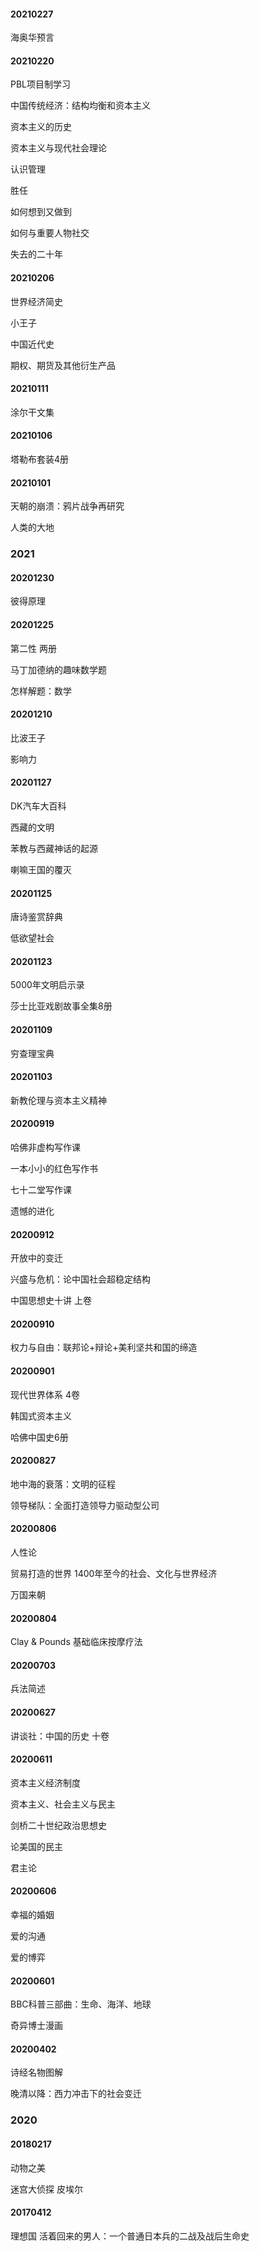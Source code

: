 



#### 20210227

海奥华预言



#### 20210220

PBL项目制学习

中国传统经济：结构均衡和资本主义

资本主义的历史

资本主义与现代社会理论

认识管理

胜任

如何想到又做到

如何与重要人物社交

失去的二十年



#### 20210206

世界经济简史

小王子

中国近代史

期权、期货及其他衍生产品



#### 20210111

涂尔干文集



#### 20210106

塔勒布套装4册



#### 20210101

天朝的崩溃：鸦片战争再研究

人类的大地

### 2021

#### 20201230

彼得原理



#### 20201225

第二性 两册

马丁加德纳的趣味数学题

怎样解题：数学



#### 20201210

比波王子

影响力





#### 20201127

DK汽车大百科

西藏的文明

苯教与西藏神话的起源

喇嘛王国的覆灭





#### 20201125

唐诗鉴赏辞典

低欲望社会



#### 20201123

5000年文明启示录

莎士比亚戏剧故事全集8册



#### 20201109

穷查理宝典



#### 20201103

新教伦理与资本主义精神



#### 20200919

哈佛非虚构写作课

一本小小的红色写作书

七十二堂写作课

遗憾的进化

#### 20200912

开放中的变迁

兴盛与危机：论中国社会超稳定结构

中国思想史十讲 上卷

#### 20200910

权力与自由：联邦论+辩论+美利坚共和国的缔造

#### 20200901

现代世界体系 4卷

韩国式资本主义

哈佛中国史6册

#### 20200827

地中海的衰落：文明的征程

领导梯队：全面打造领导力驱动型公司

#### 20200806

人性论

贸易打造的世界 1400年至今的社会、文化与世界经济

万国来朝

#### 20200804

Clay & Pounds 基础临床按摩疗法

#### 20200703

兵法简述

#### 20200627

讲谈社：中国的历史 十卷

#### 20200611

资本主义经济制度

资本主义、社会主义与民主

剑桥二十世纪政治思想史

论美国的民主

君主论

#### 20200606

幸福的婚姻

爱的沟通

爱的博弈

#### 20200601

BBC科普三部曲：生命、海洋、地球

奇异博士漫画

#### 20200402

诗经名物图解

晚清以降：西力冲击下的社会变迁

### 2020

#### 20180217

动物之美

迷宫大侦探 皮埃尔



#### 20170412

理想国 活着回来的男人：一个普通日本兵的二战及战后生命史